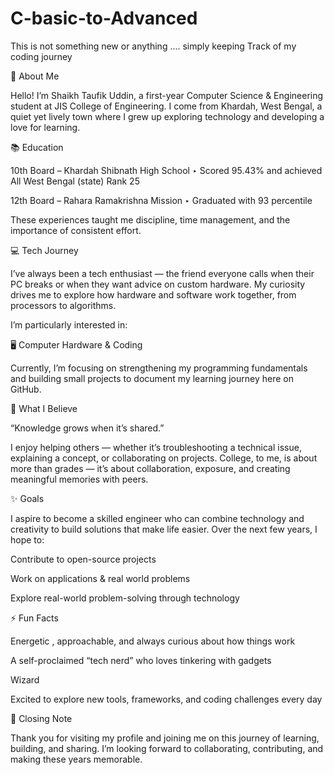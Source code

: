 # C-basic-to-Advanced
This is not something new or anything .... simply keeping Track of my coding journey

👋 About Me

Hello! I’m Shaikh Taufik Uddin, a first-year Computer Science & Engineering student at JIS College of Engineering.
I come from Khardah, West Bengal, a quiet yet lively town where I grew up exploring technology and developing a love for learning.

📚 Education

10th Board – Khardah Shibnath High School
‣ Scored 95.43% and achieved All West Bengal (state) Rank 25

12th Board – Rahara Ramakrishna Mission
‣ Graduated with 93 percentile

These experiences taught me discipline, time management, and the importance of consistent effort.

💻 Tech Journey

I’ve always been a tech enthusiast — the friend everyone calls when their PC breaks or when they want advice on custom hardware.
My curiosity drives me to explore how hardware and software work together, from processors to algorithms.

I’m particularly interested in:

🖥️ Computer Hardware & Coding 

Currently, I’m focusing on strengthening my programming fundamentals and building small projects to document my learning journey here on GitHub.

🌱 What I Believe

“Knowledge grows when it’s shared.”

I enjoy helping others — whether it’s troubleshooting a technical issue, explaining a concept, or collaborating on projects.
College, to me, is about more than grades — it’s about collaboration, exposure, and creating meaningful memories with peers.

✨ Goals

I aspire to become a skilled engineer who can combine technology and creativity to build solutions that make life easier.
Over the next few years, I hope to:

Contribute to open-source projects

Work on applications & real world problems

Explore real-world problem-solving through technology

⚡ Fun Facts

Energetic , approachable, and always curious about how things work

A self-proclaimed “tech nerd” who loves tinkering with gadgets

Wizard 

Excited to explore new tools, frameworks, and coding challenges every day

🙌 Closing Note

Thank you for visiting my profile and joining me on this journey of learning, building, and sharing.
I’m looking forward to collaborating, contributing, and making these years memorable.
